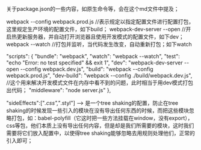 关于package.json的一些内容，如原生命令等，会在这个md文件中提及；

webpack --config webpack.prod.js      //表示规定以指定配置文件进行配置打包，这里规定生产环境的配置文件，如下build；
webpack-dev-server --open             //开启热更新服务器，并自动打开浏览器且使用开发模式的配置文件，如下dev；
webpack --watch                       //打包并监听，当代码发生改变，自动重新打包；如下watch

<!-- 如下在package.json中配置scripts，相当于快捷命令，使用npm run xxx即可执行 -->
  "scripts": {
    "bundle": "webpack",
    "watch": "webpack --watch",
    "test": "echo \"Error: no test specified\" && exit 1",
    "dev": "webpack-dev-server --open --config webpack.dev.js",
    "build": "webpack --config webpack.prod.js",
    "dev-build": "webpack --config ./build/webpack.dev.js",    //这个用来解决开发模式文件在内存中看不到的问题，此时相当于用dev模式打包出代码；
    "middleware": "node server.js"
  },


  "sideEffects":["*.css","*.styl"]  -->  是一个tree shaking的配置，防止在tree shaking的时候发现一些引入的模块在没有导出任何东西的时候，而把这些模块忽略打包，如：babel-polyfill（它这时把一些方法挂载在window，没有export），css等包，他们本质上没有导出任何内容，但是却是我们所需要的模块，这时我们需要将它们放入配置中，以使得tree shaking能够忽略去用规则处理他们，正常的引入即可；

